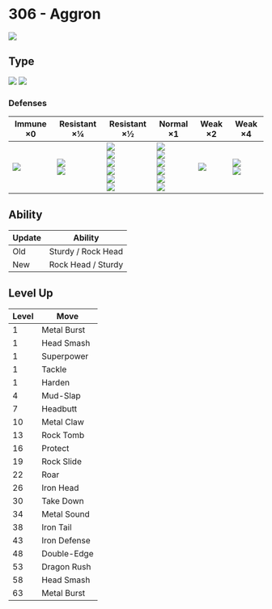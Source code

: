 # 306 - Aggron
![][306]

## Type

![][steel]  ![][rock]

### Defenses

Immune ×0       | Resistant ×¼                    | Resistant ×½                                                                            | Normal ×1                                                                                  | Weak ×2        | Weak ×4                           | 
---             | ---                             | ---                                                                                     | ---                                                                                        | ---            | ---                               | 
![][poison]<br> | ![][normal]<br> ![][flying]<br> | ![][rock]<br> ![][bug]<br> ![][psychic]<br> ![][ice]<br> ![][dragon]<br> ![][fairy]<br> | ![][ghost]<br> ![][steel]<br> ![][fire]<br> ![][grass]<br> ![][electric]<br> ![][dark]<br> | ![][water]<br> | ![][fighting]<br> ![][ground]<br> | 

## Ability

Update | Ability            | 
---    | ---                | 
Old    | Sturdy / Rock Head | 
New    | Rock Head / Sturdy | 

## Level Up

Level | Move         | 
---   | ---          | 
1     | Metal Burst  | 
1     | Head Smash   | 
1     | Superpower   | 
1     | Tackle       | 
1     | Harden       | 
4     | Mud-Slap     | 
7     | Headbutt     | 
10    | Metal Claw   | 
13    | Rock Tomb    | 
16    | Protect      | 
19    | Rock Slide   | 
22    | Roar         | 
26    | Iron Head    | 
30    | Take Down    | 
34    | Metal Sound  | 
38    | Iron Tail    | 
43    | Iron Defense | 
48    | Double-Edge  | 
53    | Dragon Rush  | 
58    | Head Smash   | 
63    | Metal Burst  | 

[306]: ../img/pokemon/306.png
[normal]: ../img/types/normal.png
[fire]: ../img/types/fire.png
[fighting]: ../img/types/fighting.png
[water]: ../img/types/water.png
[flying]: ../img/types/flying.png
[grass]: ../img/types/grass.png
[poison]: ../img/types/poison.png
[electric]: ../img/types/electric.png
[ground]: ../img/types/ground.png
[psychic]: ../img/types/psychic.png
[rock]: ../img/types/rock.png
[ice]: ../img/types/ice.png
[bug]: ../img/types/bug.png
[dragon]: ../img/types/dragon.png
[ghost]: ../img/types/ghost.png
[dark]: ../img/types/dark.png
[steel]: ../img/types/steel.png
[fairy]: ../img/types/fairy.png
